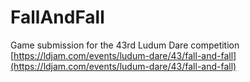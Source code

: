 # FallAndFall
Game submission for the 43rd Ludum Dare competition  
[https://ldjam.com/events/ludum-dare/43/fall-and-fall](https://ldjam.com/events/ludum-dare/43/fall-and-fall)
